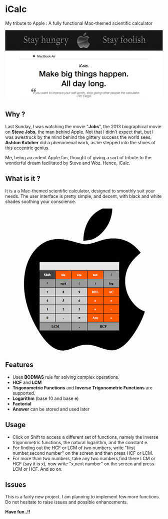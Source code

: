 # iCalc
My tribute to Apple : A fully functional Mac-themed scientific calculator

![iCalc](images/readmebanner.png)
## Why ?
Last Sunday, I was watching the movie "**Jobs**", the 2013 biographical movie on **Steve Jobs**, the man behind Apple. Not that I didn't expect that, but I was awestruck by the mind behind the glittery success the world sees.
**Ashton Kutcher** did a phenomenal work, as he stepped into the shoes of this eccentric genius.

Me, being an ardent Apple fan, thought of giving a sort of tribute to the wonderful dream facilitated by Steve and Woz.
Hence, iCalc.

## What is it ?
It is a a Mac-themed scientific calculator, designed to smoothly suit your needs. The user interface is pretty simple, and decent, with black and white shades soothing your conscience.

![iCalc](images/readmecalc.png)

## Features

* Uses **BODMAS** rule for solving complex operations.
* **HCF** and **LCM**   
* **Trigonometric Functions** and **Inverse Trigonometric Functions** are supported.
* **Logarithm** (base 10 and base e)
* **Factorial**
* **Answer** can be stored and used later

## Usage

* Click on Shift to access a different set of functions, namely the inverse trigonometric functions, the natural logarithm, and the constant e.
* For finding out the HCF or LCM of two numbers, write "first number,second number" on the screen and then press HCF or LCM.
* For more than two numbers, take any two numbers,find there LCM or HCF (say it is x), now write "x,next number" on the screen and press LCM or HCF. And so on.

## Issues

This is a fairly new project. I am planning to implement few more functions. Do not hesitate to raise issues and possible enhancements. 

**Have fun..!!** 
